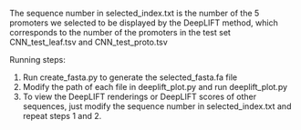The sequence number in selected_index.txt is the number of the 5 promoters we selected to be displayed by the DeepLIFT method, which corresponds to the number of the promoters in the test set CNN_test_leaf.tsv and CNN_test_proto.tsv

Running steps:
1. Run create_fasta.py to generate the selected_fasta.fa file
2. Modify the path of each file in deeplift_plot.py and run deeplift_plot.py
3. To view the DeepLIFT renderings or DeepLIFT scores of other sequences, just modify the sequence number in selected_index.txt and repeat steps 1 and 2. 
